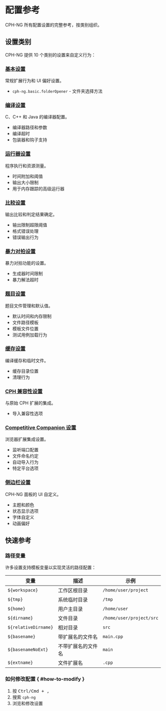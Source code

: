 # 配置参考

CPH-NG 所有配置设置的完整参考，按类别组织。

## 设置类别

CPH-NG 提供 10 个类别的设置来自定义行为：

### [基本设置](basic.md)

常规扩展行为和 UI 偏好设置。

- `cph-ng.basic.folderOpener` - 文件夹选择方法

### [编译设置](compilation.md)

C、C++ 和 Java 的编译器配置。

- 编译器路径和参数
- 编译超时
- 包装器和钩子支持

### [运行器设置](runner.md)

程序执行和资源测量。

- 时间附加和阈值
- 输出大小限制
- 用于内存跟踪的高级运行器

### [比较设置](comparing.md)

输出比较和判定结果确定。

- 输出限制超限阈值
- 格式错误处理
- 错误输出行为

### [暴力对拍设置](brute-force.md)

暴力对拍功能的设置。

- 生成器时间限制
- 暴力解法超时

### [题目设置](problem.md)

题目文件管理和默认值。

- 默认时间和内存限制
- 文件路径模板
- 模板文件位置
- 测试用例加载行为

### [缓存设置](cache.md)

编译缓存和临时文件。

- 缓存目录位置
- 清理行为

### [CPH 兼容性设置](cph-compat.md)

与原始 CPH 扩展的集成。

- 导入兼容性选项

### [Competitive Companion 设置](companion.md)

浏览器扩展集成设置。

- 监听端口配置
- 文件命名约定
- 自动导入行为
- 特定平台选项

### [侧边栏设置](sidebar.md)

CPH-NG 面板的 UI 自定义。

- 主题和颜色
- 状态显示选项
- 字体自定义
- 动画偏好

## 快速参考

### 路径变量

许多设置支持模板变量以实现灵活的路径配置：

| 变量                 | 描述               | 示例                     |
| -------------------- | ------------------ | ------------------------ |
| `${workspace}`       | 工作区根目录       | `/home/user/project`     |
| `${tmp}`             | 系统临时目录       | `/tmp`                   |
| `${home}`            | 用户主目录         | `/home/user`             |
| `${dirname}`         | 文件目录           | `/home/user/project/src` |
| `${relativeDirname}` | 相对目录           | `src`                    |
| `${basename}`        | 带扩展名的文件名   | `main.cpp`               |
| `${basenameNoExt}`   | 不带扩展名的文件名 | `main`                   |
| `${extname}`         | 文件扩展名         | `.cpp`                   |

### 如何修改配置 { #how-to-modify }

1. 按 <kbd>Ctrl/Cmd + ,</kbd>
2. 搜索 `cph-ng`
3. 浏览和修改设置
